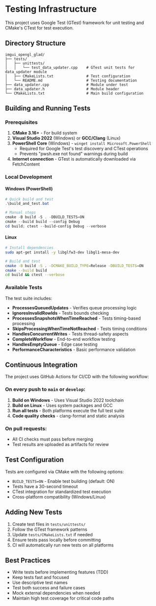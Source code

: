 # Testing Infrastructure

This project uses Google Test (GTest) framework for unit testing and CMake's CTest for test execution.

## Directory Structure

```
imgui_opengl_glad/
├── tests/
│   ├── unittests/
│   │   └── test_data_updater.cpp    # GTest unit tests for data_updater module
│   ├── CMakeLists.txt               # Test configuration
│   └── README.md                    # Testing documentation
├── data_updater.cpp                 # Module under test
├── data_updater.h                   # Module header
└── CMakeLists.txt                   # Main build configuration
```

## Building and Running Tests

### Prerequisites

1. **CMake 3.16+** - For build system  
2. **Visual Studio 2022** (Windows) or **GCC/Clang** (Linux)
3. **PowerShell Core** (Windows) - `winget install Microsoft.PowerShell`
   - Required for Google Test's test discovery and CTest operations
   - Prevents "pwsh.exe not found" warnings during build
4. **Internet connection** - GTest is automatically downloaded via FetchContent

### Local Development

#### Windows (PowerShell)
```powershell
# Quick build and test
.\build_and_test.bat

# Manual steps
cmake -B build -S . -DBUILD_TESTS=ON
cmake --build build --config Debug
cd build; ctest --build-config Debug --verbose
```

#### Linux
```bash
# Install dependencies
sudo apt-get install -y libglfw3-dev libgl1-mesa-dev

# Build and test
cmake -B build -S . -DCMAKE_BUILD_TYPE=Release -DBUILD_TESTS=ON
cmake --build build
cd build && ctest --verbose
```

### Available Tests

The test suite includes:
- **ProcessesQueuedUpdates** - Verifies queue processing logic
- **IgnoresInvalidRowIds** - Tests bounds checking
- **ProcessesSnapshotsWhenTimeReached** - Tests timing-based processing
- **SkipsProcessingWhenTimeNotReached** - Tests timing conditions
- **HandlesConcurrentWrites** - Tests thread-safety aspects
- **CompleteWorkflow** - End-to-end workflow testing
- **HandlesEmptyQueue** - Edge case testing
- **PerformanceCharacteristics** - Basic performance validation

## Continuous Integration

The project uses GitHub Actions for CI/CD with the following workflow:

### On every push to `main` or `develop`:
1. **Build on Windows** - Uses Visual Studio 2022 toolchain
2. **Build on Linux** - Uses system packages and GCC  
3. **Run all tests** - Both platforms execute the full test suite
4. **Code quality checks** - clang-format and static analysis

### On pull requests:
- All CI checks must pass before merging
- Test results are uploaded as artifacts for review

## Test Configuration

Tests are configured via CMake with the following options:
- `BUILD_TESTS=ON` - Enable test building (default: ON)
- Tests have a 30-second timeout
- CTest integration for standardized test execution
- Cross-platform compatibility (Windows/Linux)

## Adding New Tests

1. Create test files in `tests/unittests/`
2. Follow the GTest framework patterns
3. Update `tests/CMakeLists.txt` if needed
4. Ensure tests pass locally before committing
5. CI will automatically run new tests on all platforms

## Best Practices

- Write tests before implementing features (TDD)
- Keep tests fast and focused
- Use descriptive test names
- Test both success and failure cases
- Mock external dependencies when needed
- Maintain high test coverage for critical code paths
